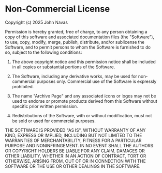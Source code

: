 # Non-Commercial License

Copyright (c) 2025 John Navas

Permission is hereby granted, free of charge, to any person obtaining a copy of this software and associated documentation files (the "Software"), to use, copy, modify, merge, publish, distribute, and/or sublicense the Software, and to permit persons to whom the Software is furnished to do so, subject to the following conditions:

1. The above copyright notice and this permission notice shall be included in all copies or substantial portions of the Software.

2. The Software, including any derivative works, may be used for non-commercial purposes only. Commercial use of the Software is expressly prohibited.

3. The name "Archive Page" and any associated icons or logos may not be used to endorse or promote products derived from this Software without specific prior written permission.

4. Redistributions of the Software, with or without modification, must not be sold or used for commercial purposes.

THE SOFTWARE IS PROVIDED "AS IS", WITHOUT WARRANTY OF ANY KIND, EXPRESS OR IMPLIED, INCLUDING BUT NOT LIMITED TO THE WARRANTIES OF MERCHANTABILITY, FITNESS FOR A PARTICULAR PURPOSE AND NONINFRINGEMENT. IN NO EVENT SHALL THE AUTHORS OR COPYRIGHT HOLDERS BE LIABLE FOR ANY CLAIM, DAMAGES OR OTHER LIABILITY, WHETHER IN AN ACTION OF CONTRACT, TORT OR OTHERWISE, ARISING FROM, OUT OF OR IN CONNECTION WITH THE SOFTWARE OR THE USE OR OTHER DEALINGS IN THE SOFTWARE.

